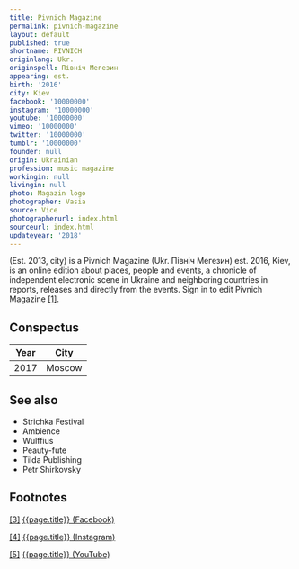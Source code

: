 ```yaml
---
title: Pivnich Magazine
permalink: pivnich-magazine
layout: default
published: true
shortname: PIVNICH
originlang: Ukr.
originspell: Північ Mегезин
appearing: est.
birth: '2016'
city: Kiev
facebook: '10000000'
instagram: '10000000'
youtube: '10000000'
vimeo: '10000000'
twitter: '10000000'
tumblr: '10000000'
founder: null
origin: Ukrainian
profession: music magazine
workingin: null
livingin: null
photo: Magazin logo
photographer: Vasia
source: Vice
photographerurl: index.html
sourceurl: index.html
updateyear: '2018'
---
```

(Est. 2013, city) is a Pivnich Magazine (Ukr. Північ Mегезин) est. 2016, Kiev, is an online edition about places, people and events, a chronicle of independent electronic scene in Ukraine and neighboring countries in reports, releases and directly from the events. Sign in to edit Pivnich Magazine <span id="a1">[\[1\]](#f1)</span>.

## Conspectus

|Year|City|
|-|-|
|2017|Moscow|


## See also

+ Strichka Festival
+ Ambience
+ Wulffius
+ Peauty-fute
+ Tilda Publishing
+ Petr Shirkovsky

## Footnotes

[[3]](#a3) <span id="f3"></span> [{{page.title}} (Facebook)](index)

[[4]](#a4) <span id="f4"></span> [{{page.title}} (Instagram)](index)

[[5]](#a5) <span id="f5"></span> [{{page.title}} (YouTube)](index)
